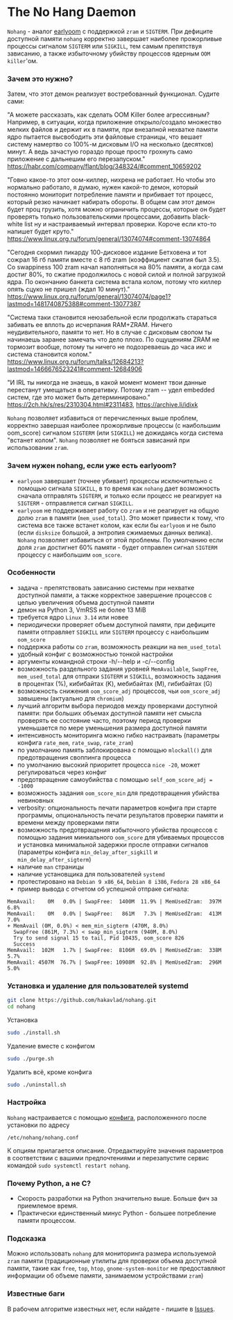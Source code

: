 
The No Hang Daemon
==================

`Nohang` - аналог [earlyoom](https://github.com/rfjakob/earlyoom) с поддержкой `zram` и `SIGTERM`. При дефиците доступной памяти `nohang` корректно завершает наиболее прожорливые процессы сигналом `SIGTERM` или `SIGKILL`, тем самым препятствуя зависанию, а также избыточному убийству процессов ядерным `OOM killer`'ом.

### Зачем это нужно?

Затем, что этот демон реализует востребованный функционал. Судите сами:

"А можете рассказать, как сделать OOM Killer более агрессивным? Например, в ситуации, когда приложение открыло/создало множество мелких файлов и держит их в памяти, при внезапной нехватке памяти ядро пытается высвободить эти файловые страницы, что вешает систему намертво со 100%-м дисковым I/O на несколько (десятков) минут. А ведь зачастую гораздо проще просто грохнуть само приложение с дальнешим его перезапуском."
https://habr.com/company/flant/blog/348324/#comment_10659202

"Говно какое-то этот оом-киллер, нихрена не работает.
Но чтобы это нормально работало, я думаю, нужен какой-то демон, который постоянно мониторит потребление памяти и прибивает тот процесс, который резко начинает набирать обороты. В общем сам этот демон будет проц грузить, хотя можно ограничить процессы, которые он будет проверять только пользовательскими процессами, добавить black-white list ну и настраиваемый интервал проверки.
Короче если кто-то напишет будет круто."
https://www.linux.org.ru/forum/general/13074074#comment-13074864

"Сегодня скормил пикарду 100-дисковое издание Бетховена и тот сожрал 16 гб памяти вместе с 8 гб zram (коэффициент сжатия был 3.5). Со swappiness 100 zram начал наполняться на 80% памяти, а когда сам достиг 80%, то сжатие продолжилось с новой силой и полной загрузкой ядра. По окончанию банкета система встала колом, потому что киллер опять сцуко не пришел (ждал 10 минут)."
https://www.linux.org.ru/forum/general/13074074/page1?lastmod=1481740875388#comment-13077387

"Система таки становится неюзабельной если продолжать стараться забивать ее вплоть до исчерпания RAM+ZRAM. Ничего неудивительного, памяти то нет. Но в случае с дисковым свопом ты начинаешь заранее замечать что дело плохо. По ощущениям ZRAM не тормозит вообще, потому ты ничего не подозреваешь до часа икс и система становится колом."
https://www.linux.org.ru/forum/talks/12684213?lastmod=1466676523241#comment-12684906

"И IRL ты никогда не знаешь, в какой момент момент твои данные перестанут умещаться в оперативку. Потому zram -- удел embedded систем, где это может быть детерминировано."
https://2ch.hk/s/res/2310304.html#2311483, https://archive.li/idixk

`Nohang` позволяет избавиться от перечисленных выше проблем, корректно завершая наиболее прожорливые процессы (с наибольшим oom_score) сигналом `SIGTERM` (или `SIGKILL`) не дожидаясь когда система "встанет колом". `Nohang` позволяет не бояться зависаний при использовании `zram`.

### Зачем нужен nohang, если уже есть earlyoom?

- `earlyoom` завершает (точнее убивает) процессы исключительно с помощью сигнала `SIGKILL`, в то время как `nohang` дает возможность сначала отправлять `SIGTERM`, и только если процесс не реагирует на `SIGTERM` - отправляется сигнал `SIGKILL`.
- `earlyoom` не поддерживает работу со `zram` и не реагирует на общую долю `zram` в памяти (`mem_used_total`). Это может привести к тому, что система все также встанет колом, как если бы `earlyoom` и не было (если `disksize` большой, а энтропия сжимаемых данных велика). `Nohang` позволяет избавиться от этой проблемы. По умолчанию если доля `zram` достигнет 60% памяти - будет отправлен сигнал `SIGTERM` процессу с наибольшим `oom_score`.

### Особенности
- задача - препятствовать зависанию системы при нехватке доступной памяти, а также корректное завершение процессов с целью увеличения объема доступной памяти
- демон на Python 3, VmRSS не более 13 MiB
- требуется ядро `Linux 3.14` или новее
- периодически проверяет объем доступной памяти, при дефиците памяти отправляет `SIGKILL` или `SIGTERM` процессу с наибольшим `oom_score`
- поддержка работы со `zram`, возможность реакции на `mem_used_total`
- удобный конфиг с возможностью тонкой настройки
- аргументы командной строки -h/--help и -c/--config
- возможность раздельного задания уровней `MemAvailable`, `SwapFree`, `mem_used_total` для отпраки `SIGTERM` и `SIGKILL`, возможность задания в процентах (%), кибибайтах (K), мебибайтах (M), гибибайтах (G)
- возможность снижения `oom_score_adj` процессов, чьи `oom_score_adj` завышены (актуально для `chromium`)
- лучший алгоритм выбора периодов между проверками доступной памяти: при больших объемах доступной памяти нет смысла проверять ее состояние часто, поэтому период проверки уменьшается по мере уменьшения размера доступной памяти
- интенсивность мониторинга можно гибко настраивать (параметры конфига `rate_mem`, `rate_swap`, `rate_zram`)
- по умолчанию память заблокирована с помощью `mlockall()` для предотвращения своппинга процесса
- по умолчанию высокий приоритет процесса `nice -20`, может регулироваться через конфиг
- предотвращение самоубийства с помощью `self_oom_score_adj = -1000`
- возможность задания `oom_score_min` для предотвращения убийства невиновных
- verbosity: опциональность печати параметров конфига при старте программы, опциональность печати результатов проверки памяти и времени между проверками пяти
- возможность предотвращения избыточного убийства процессов с помощью задания миниального `oom_score` для убиваемых процессов и установка минимальной задержки просле отправки сигналов (параметры конфига `min_delay_after_sigkill` и `min_delay_after_sigterm`)
- наличие `man` страницы
- наличие установщика для пользователей `systemd`
- протестировано на `Debian 9 x86_64`, `Debian 8 i386`, `Fedora 28 x86_64`
- пример вывода с отчетом об успешной отпраке сигнала:
```
MemAvail:    0M   0.0% | SwapFree:  1400M  11.9% | MemUsedZram:  397M   6.8%
MemAvail:    0M   0.0% | SwapFree:   861M   7.3% | MemUsedZram:  413M   7.0%
+ MemAvail (0M, 0.0%) < mem_min_sigterm (470M, 8.0%)
  SwapFree (861M, 7.3%) < swap_min_sigterm (940M, 8.0%)
  Try to send signal 15 to tail, Pid 10435, oom_score 826
  Success
MemAvail:  102M   1.7% | SwapFree:  8106M  69.0% | MemUsedZram:  338M   5.7%
MemAvail: 4507M  76.7% | SwapFree: 10908M  92.8% | MemUsedZram:  296M   5.0%
```

### Установка и удаление для пользователей systemd
```bash
git clone https://github.com/hakavlad/nohang.git
cd nohang
```
Установка
```bash
sudo ./install.sh
```
Удаление вместе с конфигом
```bash
sudo ./purge.sh
```
Удалить всё, кроме конфига
```bash
sudo ./uninstall.sh
```

### Настройка
`Nohang` настраивается с помощью [конфига](https://github.com/hakavlad/nohang/blob/master/nohang.conf), расположенного после установки 
по адресу
```
/etc/nohang/nohang.conf
```
К опциям прилагается описание. Отредактируйте значения параметров в соответствии с вашими предпочтениями и перезапустите сервис командой `sudo systemctl restart nohang`.


### Почему Python, а не C?

- Скорость разработки на Python значительно выше. Больше фич за приемлемое время.
- Практически единственный минус Python - большее потребление памяти процессом.

### Подсказка

Можно использовать `nohang` для мониторинга размера используемой `zram` памяти (традиционные утилиты для проверки объема доступной памяти, такие как `free`, `top`, `htop`, `gnome-system-monitor` не предоставляют информации об объеме памяти, занимаемом устройствами `zram`)

### Известные баги
В рабочем алгоритме известных нет, если найдете - пишите в [Issues](https://github.com/hakavlad/nohang/issues).

